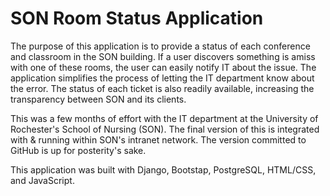 # SON Room Status Application

The purpose of this application is to provide a status of each conference and classroom in the SON building.  If a user discovers something is amiss with one of these rooms, the user can easily notify IT about the issue.  The application simplifies the process of letting the IT department know about the error.  The status of each ticket is also readily available, increasing the transparency between SON and its clients.

This was a few months of effort with the IT department at the University of Rochester's School of Nursing (SON).  The final version of this is integrated with & running within SON's intranet network.  The version committed to GitHub is up for posterity's sake.

This application was built with Django, Bootstap, PostgreSQL, HTML/CSS, and JavaScript.
